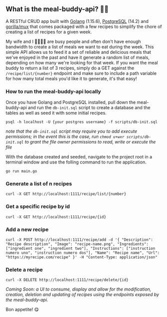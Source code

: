 ## What is the meal-buddy-api? 👨‍🍳

A RESTful CRUD app built with [Golang](https://go.dev/) (1.15.6), [PostgreSQL](https://www.postgresql.org/) (14.2) and [gorilla/mux](https://github.com/gorilla/mux) that comes packaged with a few recipes to simplify the chore of creating a list of recipes for a given week.

My wife and I 🧔💁🏻‍♀️ are busy people and often don't have enough bandwidth to create a list of meals we want to eat during the week. This simple API allows us to feed it a set of reliable and delicious meals that we've enjoyed in the past and have it generate a random list of meals, depending on how many we're looking for that week. If you want the meal buddy to return a list of 3 recipes, simply do a GET against the `/recipe/list/{number}` endpoint and make sure to include a path variable for how many total meals you'd like it to generate, it's that easy!

### How to run the meal-buddy-api locally

Once you have Golang and PostgreSQL installed, pull down the meal-buddy-api and run the `db-init.sql` script to create a database and the tables as well as seed it with some initial recipes.

`psql -h localhost -U {your postgres username} -f scripts/db-init.sql`

*note that the `db-init.sql` script may require you to add execute permissions; in the event this is the case, run `chmod u+wxr scripts/db-init.sql` to grant the file owner permissions to read, write or execute the file*

With the database created and seeded, navigate to the project root in a terminal window and use the folling command to run the application.

`go run main.go`

### Generate a list of n recipes

```
curl -X GET http://localhost:1111/recipe/list/{number}
```

### Get a specific recipe by id

```
curl -X GET http://localhost:1111/recipe/{id}
```

### Add a new recipe

```
curl -X POST http://localhost:1111/recipe/add -d '{ "Description": "Recipe description", "Image": "recipe-name.png", "Ingredients": ["ingredient one", "ingredient two"], "Instructions": ["instruction numero uno", "instruction numero dos"], "Name": "Recipe name", "Url": "https://myrecipe.com/recipe" }' -H "Content-Type: application/json"
```

### Delete a recipe
```
curl -X DELETE http://localhost:1111/recipe/delete/{id}
```

_Coming Soon: a UI to consume, display and allow for the modification, creation, deletion and updating of recipes using the endpoints exposed by the meal-buddy-api._

Bon appetite! 😋
